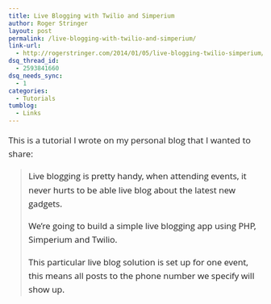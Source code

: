 ```yaml
---
title: Live Blogging with Twilio and Simperium
author: Roger Stringer
layout: post
permalink: /live-blogging-with-twilio-and-simperium/
link-url:
  - http://rogerstringer.com/2014/01/05/live-blogging-twilio-simperium/
dsq_thread_id:
  - 2593841660
dsq_needs_sync:
  - 1
categories:
  - Tutorials
tumblog:
  - Links
---
```

<p style="color: rgb(34, 34, 34); font-family: 'Open Sans', Verdana, sans-serif; font-size: 17px; line-height: 27.212797164916992px;">
  This is a tutorial I wrote on my personal blog that I wanted to share:
</p>

> <p style="color: rgb(34, 34, 34); font-family: 'Open Sans', Verdana, sans-serif; font-size: 17px; line-height: 27.212797164916992px;">
>   Live blogging is pretty handy, when attending events, it never hurts to be able live blog about the latest new gadgets.
> </p>
> 
> <p style="color: rgb(34, 34, 34); font-family: 'Open Sans', Verdana, sans-serif; font-size: 17px; line-height: 27.212797164916992px;">
>   We’re going to build a simple live blogging app using PHP, Simperium and Twilio.
> </p>
> 
> <p style="color: rgb(34, 34, 34); font-family: 'Open Sans', Verdana, sans-serif; font-size: 17px; line-height: 27.212797164916992px;">
>   This particular live blog solution is set up for one event, this means all posts to the phone number we specify will show up.
> </p>